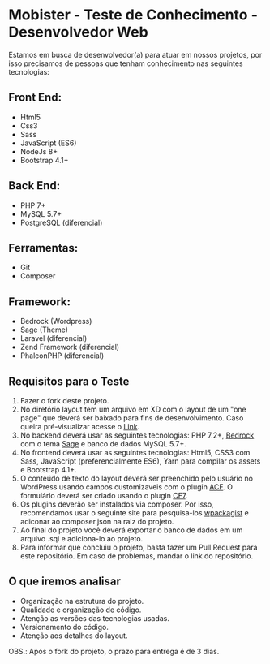 # Mobister - Teste de Conhecimento - Desenvolvedor Web

Estamos em busca de desenvolvedor(a) para atuar em nossos projetos, por isso precisamos de pessoas que tenham conhecimento
nas seguintes tecnologias:

## Front End:
- Html5
- Css3
- Sass
- JavaScript (ES6)
- NodeJs 8+
- Bootstrap 4.1+

## Back End:
- PHP 7+
- MySQL 5.7+
- PostgreSQL (diferencial)

## Ferramentas:
- Git
- Composer

## Framework:
- Bedrock (Wordpress)
- Sage (Theme)
- Laravel (diferencial)
- Zend Framework (diferencial)
- PhalconPHP (diferencial)

## Requisitos para o Teste

1. Fazer o fork deste projeto.
2. No diretório layout tem um arquivo em XD com o layout de um "one page" que deverá ser baixado para fins de desenvolvimento. Caso queira pré-visualizar acesse o [Link](https://xd.adobe.com/view/161c17aa-5e0c-44de-652a-fe4293b21dc3-602d/?fullscreen&hints=off).
3. No backend deverá usar as seguintes tecnologias: PHP 7.2+,
[Bedrock](https://roots.io/bedrock/) com o tema [Sage](https://roots.io/sage/) e banco de dados MySQL 5.7+.
4. No frontend deverá usar as seguintes tecnologias: Html5, CSS3 com Sass, JavaScript (preferencialmente ES6),
Yarn para compilar os assets e Bootstrap 4.1+.
5. O conteúdo de texto do layout deverá ser preenchido pelo usuário no WordPress usando campos customizaveis
com o plugin [ACF](https://www.advancedcustomfields.com/). O formulário deverá ser criado usando o
plugin [CF7](https://contactform7.com/).
6. Os plugins deverão ser instalados via composer. Por isso, recomendamos usar o seguinte site para pesquisa-los
[wpackagist](https://wpackagist.org/) e adiconar ao composer.json na raiz do projeto.
7. Ao final do projeto você deverá exportar o banco de dados em um arquivo .sql e adiciona-lo ao projeto.
8. Para informar que concluiu o projeto, basta fazer um Pull Request para este repositório.
Em caso de problemas, mandar o link do repositório.

## O que iremos analisar

- Organização na estrutura do projeto.
- Qualidade e organização de código.
- Atenção as versões das tecnologias usadas.
- Versionamento do código.
- Atenção aos detalhes do layout.

OBS.: Após o fork do projeto, o prazo para entrega é de 3 dias.
